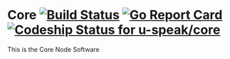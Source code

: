 # Core [![Build Status](https://travis-ci.org/u-speak/core.svg?branch=master)](https://travis-ci.org/u-speak/core) [![Go Report Card](https://goreportcard.com/badge/github.com/u-speak/core)](https://goreportcard.com/report/github.com/u-speak/core) [ ![Codeship Status for u-speak/core](https://app.codeship.com/projects/7ece2eb0-7249-0136-f464-5ee05de82139/status?branch=master)](https://app.codeship.com/projects/299390)
This is the Core Node Software

